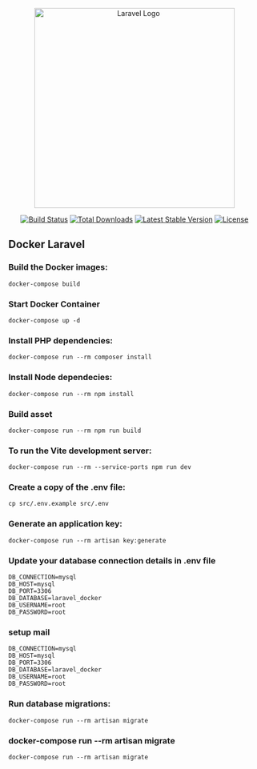 <p align="center"><a href="https://laravel.com" target="_blank"><img src="https://raw.githubusercontent.com/laravel/art/master/logo-lockup/5%20SVG/2%20CMYK/1%20Full%20Color/laravel-logolockup-cmyk-red.svg" width="400" alt="Laravel Logo"></a></p>

<p align="center">
<a href="https://github.com/laravel/framework/actions"><img src="https://github.com/laravel/framework/workflows/tests/badge.svg" alt="Build Status"></a>
<a href="https://packagist.org/packages/laravel/framework"><img src="https://img.shields.io/packagist/dt/laravel/framework" alt="Total Downloads"></a>
<a href="https://packagist.org/packages/laravel/framework"><img src="https://img.shields.io/packagist/v/laravel/framework" alt="Latest Stable Version"></a>
<a href="https://packagist.org/packages/laravel/framework"><img src="https://img.shields.io/packagist/l/laravel/framework" alt="License"></a>
</p>

## Docker Laravel

### Build the Docker images:

```
docker-compose build
 ```

### Start Docker Container

``` docker-compose up -d ```

### Install PHP dependencies:

``` 
docker-compose run --rm composer install
 ```

### Install Node dependecies:

``` 
docker-compose run --rm npm install
 ```

### Build asset

``` 
docker-compose run --rm npm run build
 ```

### To run the Vite development server:

```
docker-compose run --rm --service-ports npm run dev
```

### Create a copy of the .env file:

``` 
cp src/.env.example src/.env
```

### Generate an application key:

``` 
docker-compose run --rm artisan key:generate
```

### Update your database connection details in .env file

```
DB_CONNECTION=mysql
DB_HOST=mysql
DB_PORT=3306
DB_DATABASE=laravel_docker
DB_USERNAME=root
DB_PASSWORD=root
```

### setup mail

```
DB_CONNECTION=mysql
DB_HOST=mysql
DB_PORT=3306
DB_DATABASE=laravel_docker
DB_USERNAME=root
DB_PASSWORD=root
```

### Run database migrations:

```
docker-compose run --rm artisan migrate
```

### docker-compose run --rm artisan migrate

```
docker-compose run --rm artisan migrate 
```
